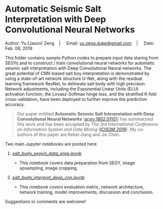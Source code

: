 # Automatic Seismic Salt Interpretation with Deep Convolutional Neural Networks

Author: Yu (Jason) Zeng  &nbsp; &nbsp;| &nbsp; &nbsp; Email: yu.zeng.duke@gmail.com  &nbsp; &nbsp;| &nbsp; &nbsp; Date: Feb. 08, 2019

This folder contains sample Python codes to prepare input data staring from SEGYs and to construct / train convolutional neural networks for automatic seismic salt interpretation with Deep Convolutional Neural networks. The great potential of CNN-based salt boy interpretation is demonstrated by using a state-of-art network structure U-Net, along with the residual learning framework ResNet, to delineate salt body with high precision. Network adjustments, including the Exponential Linear Units (ELU) activation function, the Lovasz-Softmax hinge loss, and the stratified K-fold cross-validation, have been deployed to further improve the prediction accuracy.

> Our paper entitled **Automatic Seismic Salt Interpretation with Deep Convolutional Neural Networks** ([arxiv:1802.01101](https://arxiv.org/abs/1812.01101)) has summarzied this work and has been accepted by *The 3rd International Conference on Information System and Data Mining* ([ICISDM 2019](http://icisdm.org/)). My co-authors of this paper are Kebei Jiang and Jie Chen.

Two main Jupyter notebooks are posted here:
1. *[salt_body_segyin_data_prep.ipynb](salt_body_segyin_data_prep.ipynb)* 
   * This notebook covers data preparation from SEGY, image upsampling, image cropping.
   
2. *[salt_body_interpret_deep_cnn.ipynb](salt_body_interpret_deep_cnn.ipynb)* 
   * This notebook covers evaluation metric, network architecture, network training, model improvements, discussion and conclusion. 

Suggestions or comments are welcome!

